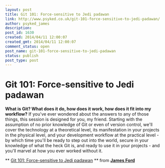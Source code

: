 ```yaml
---
layout: post
title: Git 101: Force-sensitive to Jedi padawan
link: http://www.psyked.co.uk/git-101-force-sensitive-to-jedi-padawan/
author: psyked_james
description: 
post_id: 1630
created: 2014/04/11 12:00:07
created_gmt: 2014/04/11 12:00:07
comment_status: open
post_name: git-101-force-sensitive-to-jedi-padawan
status: publish
post_type: post
---
```


# Git 101: Force-sensitive to Jedi padawan

**What is Git? What does it do, how does it work, how does it fit into my workflow?** If you've ever wondered about the answers to any of those things, this session is designed for you, my friend. Starting with the assumption of no prior knowledge of Git or even of version control, we'll cover the technology at a theoretical level, its manifestation in your projects in the physical level, and your development workflow at the practical level - by which time you'll be ready to step out into the world, secure in your knowledge of what the heck Git is, and ready to use it in your projects - and you'll marvel at how you ever worked without it. 

** [Git 101: Force-sensitive to Jedi padawan](https://www.slideshare.net/psyked/git-101-forcesensitive-to-jedi-padawan) ** from **[James Ford](http://www.slideshare.net/psyked)**